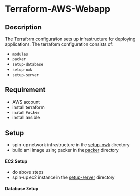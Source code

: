 # Terraform-AWS-Webapp

## Description
The Terraform configuration sets up infrastructure for deploying applications. The terraform configuration consists of:
- `modules`
- `packer`
- `setup-database`
- `setup-nwk`
- `setup-server`

## Requirement
- AWS account
- install terraform
- install Packer
- install ansible

## Setup
- spin-up network infrastructure in the [setup-nwk](./setup-nwk/README.md) directory
- build ami image using packer in the [packer](./packer/README.md) directory

#### EC2 Setup
- do above steps
- spin-up ec2 instance in the [setup-server](./setup-server/README.md) directory

#### Database Setup

